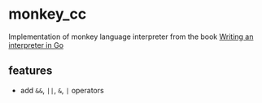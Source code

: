 # monkey_cc

Implementation of monkey language interpreter from the book [Writing an interpreter in Go](https://interpreterbook.com/)

## features
* add `&&`, `||`, `&`, `|` operators
